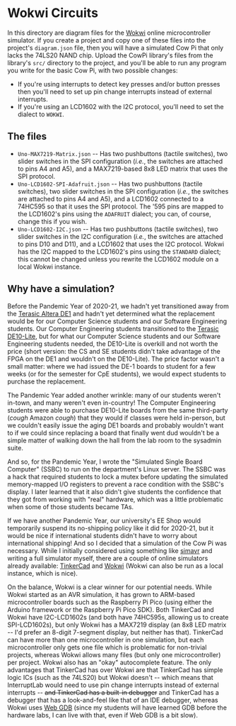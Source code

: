 # Wokwi Circuits

In this directory are diagram files for the [Wokwi](https://wokwi.com/) online
microcontroller simulator. If you create a project and copy one of these files
into the project's `diagram.json` file, then you will have a simulated Cow Pi
that only lacks the 74LS20 NAND chip. Upload the CowPi library's files from
the library's `src/` directory to the project, and you'll be able to run any
program you write for the basic Cow Pi, with two possible changes:

- If you're using interrupts to detect key presses and/or button presses then
  you'll need to set up pin change interrupts instead of external interrupts.
- If you're using an LCD1602 with the I2C protocol, you'll need to set the
  dialect to `WOKWI`.

## The files

- `Uno-MAX7219-Matrix.json` -- Has two pushbuttons (tactile switches), two
  slider switches in the SPI configuration (*i.e.*, the switches are attached
  to pins A4 and A5), and a MAX7219-based 8x8 LED matrix that uses the SPI
  protocol.
- `Uno-LCD1602-SPI-Adafruit.json` -- Has two pushbuttons (tactile switches), two
  slider switches in the SPI configuration (*i.e.*, the switches are attached
  to pins A4 and A5), and a LCD1602 connected to a 74HC595 so that it uses the
  SPI protocol. The '595 pins are mapped to the LCD1602's pins using the
  `ADAFRUIT` dialect; you can, of course, change this if you wish.
- `Uno-LCD1602-I2C.json` -- Has two pushbuttons (tactile switches), two
  slider switches in the I2C configuration (*i.e.*, the switches are attached
  to pins D10 and D11), and a LCD1602 that uses the I2C protocol. Wokwi has
  the I2C mapped to the LCD1602's pins using the `STANDARD` dialect; this cannot
  be changed unless you rewrite the LCD1602 module on a local Wokwi instance.

## Why have a simulation?

Before the Pandemic Year of 2020-21, we hadn't yet transitioned away from the
[Terasic Altera DE1](https://www.terasic.com.tw/cgi-bin/page/archive.pl?No=83)
and hadn't yet determined what the replacement would be for our Computer Science
students and our Software Engineering students. Our Computer Engineering
students transitioned to the [Terasic DE10-Lite](http://de10-lite.terasic.com/),
but for what our Computer Science students and our Software Engineering students
needed, the DE10-Lite is overkill and not worth the price (short version: the CS
and SE students didn't take advantage of the FPGA on the DE1 and wouldn't on the
DE10-Lite). The price factor wasn't a small matter: where we had issued the DE-1
boards to student for a few weeks (or for the semester for CpE students), we
would expect students to purchase the replacement.

The Pandemic Year added another wrinkle: many of our students weren't in-town,
and many weren't even in-country! The Computer Engineering students were able to
purchase DE10-Lite boards from the same third-party (*cough* Amazon *cough*)
that they would if classes were held in-person, but we couldn't easily issue
the aging DE1 boards and probably wouldn't want to if we could since replacing
a board that finally went dud wouldn't be a simple matter of walking down the
hall from the lab room to the sysadmin suite.

And so, for the Pandemic Year, I wrote the "Simulated Single Board Computer"
(SSBC) to run on the department's Linux server. The SSBC was a hack that
required students to lock a mutex before updating the simulated memory-mapped
I/O registers to prevent a race condition with the SSBC's display. I later
learned that it also didn't give students the confidence that they got from
working with "real" hardware, which was a little problematic when some of those
students became TAs.

If we have another Pandemic Year, our university's EE Shop would temporarily
suspend its no-shipping policy like it did for 2020-21, but it would be nice
if international students didn't have to worry about international shipping!
And so I decided that a simulation of the Cow Pi was necessary. While I
initially considered using something like
[simavr](https://github.com/buserror/simavr) and writing a full simulator
myself, there are a couple of online simulators already available:
[TinkerCad](https://www.tinkercad.com/) and [Wokwi](https://wokwi.com/) (Wokwi
can also be run as a local instance, which is nice).

On the balance, Wokwi is a clear winner for our potential needs. While Wokwi
started as an AVR simulation, it has grown to ARM-based microcontroller boards
such as the Raspberry Pi Pico (using either the Arduino framework or the
Raspberry Pi Pico SDK). Both TinkerCad and Wokwi have I2C-LCD1602s (and both
have 74HC595s, allowing us to create SPI-LCD1602s), but only Wokwi has a MAX7219
display (an 8x8 LED matrix -- I'd prefer an 8-digit 7-segment display, but
neither has that). TinkerCad can have more than one microcontroller in one
simulation, but each microcontroller only gets one file which is problematic
for non-trivial projects, whereas Wokwi allows many files (but only one
microcontroller) per project. Wokwi also has an "okay" autocomplete feature.
The only advantages that TinkerCad has over Wokwi are that TinkerCad has simple
logic ICs (such as the 74LS20) but Wokwi doesn't -- which means that
InterruptLab would need to use pin change interrupts instead of external
interrupts -- ~~and TinkerCad has a built-in debugger~~ and TinkerCad has a
debugger that has a look-and-feel like that of an IDE debugger, whereas Wokwi
uses [Web GDB](https://docs.wokwi.com/gdb-debugging) (since my students will
have learned GDB before the hardware labs, I can live with that, even if Web
GDB is a bit slow).
